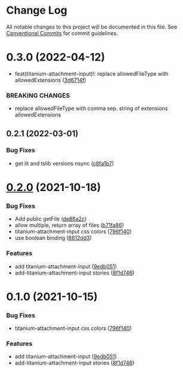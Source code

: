 # Change Log

All notable changes to this project will be documented in this file.
See [Conventional Commits](https://conventionalcommits.org) for commit guidelines.

# 0.3.0 (2022-04-12)


* feat(titanium-attachment-input)!:  replace allowedFileType with allowedExtensions ([3d6714f](https://github.com/LeavittSoftware/titanium-elements/commit/3d6714fd3ea2ca4163b741fedd318b559df32bc8))


### BREAKING CHANGES

* replace allowedFileType  with comma sep. string of extensions allowedExtensions





## 0.2.1 (2022-03-01)


### Bug Fixes

* get lit and tslib versions nsync ([c8fa1b7](https://github.com/LeavittSoftware/titanium-elements/commit/c8fa1b77320c6b6854009bb076ba0bcc2c632ae0))





# [0.2.0](https://github.com/LeavittSoftware/titanium-elements/compare/@leavittsoftware/titanium-attachment-input@0.1.0...@leavittsoftware/titanium-attachment-input@0.2.0) (2021-10-18)


### Bug Fixes

* Add public getFile ([de86a2c](https://github.com/LeavittSoftware/titanium-elements/commit/de86a2c1e770c1fd7e34e2109f806c27e2fcc569))
* allow multiple, return array of files ([b71fa86](https://github.com/LeavittSoftware/titanium-elements/commit/b71fa865db24123422dd1cb36d77ae8545069eac))
* titanium-attachment-input css colors ([796f140](https://github.com/LeavittSoftware/titanium-elements/commit/796f140c8b06cbb845289705efbdea9d3e47db64))
* use boolean binding ([8812dd3](https://github.com/LeavittSoftware/titanium-elements/commit/8812dd3b9205dc3a1ff855fc4d035107751613f5))


### Features

* add titanium-attachment-input ([9edb051](https://github.com/LeavittSoftware/titanium-elements/commit/9edb05157db5646942bd539021cda5a52747f9c0))
* add-titanium-attachment-input stories ([8f1d746](https://github.com/LeavittSoftware/titanium-elements/commit/8f1d74628b97a3827bf3ba7ae20de7d033338b38))





# 0.1.0 (2021-10-15)


### Bug Fixes

* titanium-attachment-input css colors ([796f140](https://github.com/LeavittSoftware/titanium-elements/commit/796f140c8b06cbb845289705efbdea9d3e47db64))


### Features

* add titanium-attachment-input ([9edb051](https://github.com/LeavittSoftware/titanium-elements/commit/9edb05157db5646942bd539021cda5a52747f9c0))
* add-titanium-attachment-input stories ([8f1d746](https://github.com/LeavittSoftware/titanium-elements/commit/8f1d74628b97a3827bf3ba7ae20de7d033338b38))

